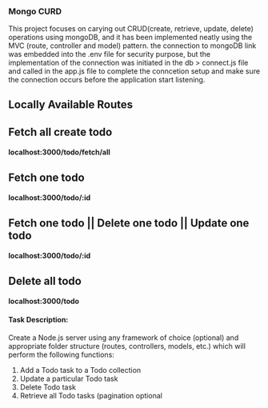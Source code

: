 ######
### Mongo CURD

This project focuses on carying out CRUD(create, retrieve, update, delete) operations using mongoDB, and it has been implemented neatly using the MVC (route, controller and model) pattern. the connection to mongoDB link was embedded into the .env file for security purpose, but the implementation of the connection was initiated in the db > connect.js file and called in the app.js file to complete the conncetion setup and make sure the connection occurs before the application start listening.

## Locally Available Routes

## Fetch all create todo
#### localhost:3000/todo/fetch/all

## Fetch one todo
#### localhost:3000/todo/:id

## Fetch one todo || Delete one todo || Update one todo
#### localhost:3000/todo/:id

## Delete all todo
#### localhost:3000/todo

#### Task Description: 
Create a Node.js server using any framework of choice (optional) and appropriate folder structure (routes, controllers, models, etc.) which will perform the following functions:

1. Add a Todo task to a Todo collection
2. Update a particular Todo task
3. Delete Todo task
4. Retrieve all Todo tasks (pagination optional